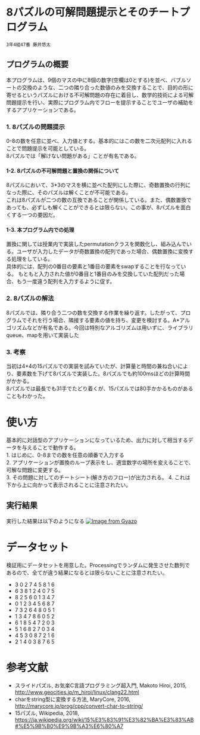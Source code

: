 # 8パズルの可解問題提示とそのチートプログラム
	3年4組47番 藤井悠太  
## プログラムの概要
本プログラムは、9個のマスの中に8個の数字(空欄は0とする)を並べ、バブルソートの交換のような、二つの隣り合った数値のみを交換することで、目的の形に寄せるというパズルにおける不可解問題の存在に着目し、数学的技術による可解問題提示を行い、実際にプログラム内でフローを提示することでユーザの補助をするアプリケーションである。

### 1. 8パズルの問題提示
0-8の数を任意に並べ、入力値とする。基本的にはこの数を二次元配列に入れることで問題提示を可能としている。  
8パズルでは「解けない問題がある」ことが有名である。
#### 1-2. 8パズルの不可解問題と置換の関係について
8パズルにおいて、3*3のマスを横に並べた配列にした際に、奇数置換の行列になった際に、そのパズルは解くことが不可能である。  
これは8パズルが二つの数の互換であることが関係している。また、偶数置換であっても、必ずしも解くことができるとは限らない。この事が、8パズルを面白くする一つの要因だ。
#### 1-3. 本プログラム内での処理
置換に関しては授業内で実装したpermutationクラスを関数化し、組み込んでいる。ユーザが入力したデータが奇数置換の配列であった場合、偶数置換に変換する処理をしている。  
具体的には、配列の0番目の要素と1番目の要素をswapすることを行なっている。
もともと入力された値が0番目と1番目のみを交換していた配列だった場合、もう一度違う配列を入力するように促す。
### 2. 8パズルの解法
8パズルでは、隣り合う二つの数を交換する作業を繰り返す。したがって、プログラムでそれを行う場合、隣接する要素の値を持ち、変更を検討する。A*アルゴリズムなどが有名である。今回は特別なアルゴリズムは用いずに、ライブラリqueue、mapを用いて実装した

### 3. 考察
当初は4*4の15パズルでの実装を試みていたが、計算量と時間の兼ね合いにより、要素数を下げて8パズルで実装した。8パズルでも約100msほどの計算時間がかかる。  
8パズルでは最長でも31手でたどり着くが、15パズルでは80手かかるものがあることもわかった。
# 使い方
基本的に対話型のアプリケーションになっているため、出力に対して相当するデータを与えることで動作する。  
	1. はじめに、0-8までの数を任意の順番で入力する   
	2. アプリケーションが置換のループ表示をし、適宜数字の場所を変えることで、可解な問題に変更する。  
	3. その問題に対してのチートシート(解き方のフロー)が出力される。
	4. これは下から上に向かって表示されることに注意されたい。
## 実行結果
実行した結果は以下のようになる
[![Image from Gyazo](https://i.gyazo.com/4e62d70a1c2fda239286ce93799f2156.jpg)](https://gyazo.com/4e62d70a1c2fda239286ce93799f2156)
# データセット
検証用にデータセットを用意した。Processingでランダムに発生させた数列であるので、全てが違う結果になるとは限らないことに注意されたい。  
 - 3 0 2 7 4 5 8 1 6  
 - 6 3 8 1 2 4 0 7 5  
 - 8 2 5 6 0 1 3 4 7  
 - 0 1 2 3 4 5 6 8 7  
 - 7 3 2 6 4 8 0 5 1  
 - 1 3 4 7 8 6 0 5 2  
 - 6 1 8 5 4 7 2 0 3  
 - 5 1 6 8 2 7 0 3 4  
 - 4 5 3 0 8 7 2 1 6  
 - 2 1 4 0 3 8 7 6 5  

# 参考文献
 - スライドパズル, お気楽C言語プログラミング超入門, Makoto Hiroi, 2015, http://www.geocities.jp/m_hiroi/linux/clang22.html
 - charをstring型に変換する方法, MaryCore, 2016, http://marycore.jp/prog/cpp/convert-char-to-string/
 - 15パズル, Wikipedia, 2018, https://ja.wikipedia.org/wiki/15%E3%83%91%E3%82%BA%E3%83%AB#%E5%9B%B0%E9%9B%A3%E6%80%A7 